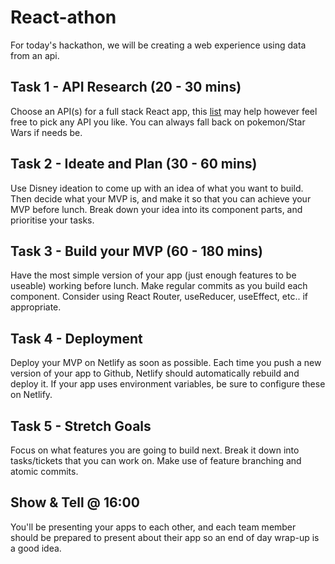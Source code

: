 # React-athon

For today's hackathon, we will be creating a web experience using data from an api.

## Task 1 - API Research (20 - 30 mins)

Choose an API(s) for a full stack React app, this [list](https://apilist.fun) may help however feel free to pick any API you like. You can always fall back on pokemon/Star Wars if needs be.

## Task 2 - Ideate and Plan (30 - 60 mins)

Use Disney ideation to come up with an idea of what you want to build. Then decide what your MVP is, and make it so that you can achieve your MVP before lunch. Break down your idea into its component parts, and prioritise your tasks.

## Task 3 - Build your MVP (60 - 180 mins)

Have the most simple version of your app (just enough features to be useable) working before lunch. Make regular commits as you build each component. Consider using React Router, useReducer, useEffect, etc.. if appropriate.

## Task 4 - Deployment
Deploy your MVP on Netlify as soon as possible. Each time you push a new version of your app to Github, Netlify should automatically rebuild and deploy it. If your app uses environment variables, be sure to configure these on Netlify.

## Task 5 - Stretch Goals

Focus on what features you are going to build next. Break it down into tasks/tickets that you can work on. Make use of feature branching and atomic commits.

## Show & Tell @ 16:00

You'll be presenting your apps to each other, and each team member should be prepared to present about their app so an end of day wrap-up is a good idea.
